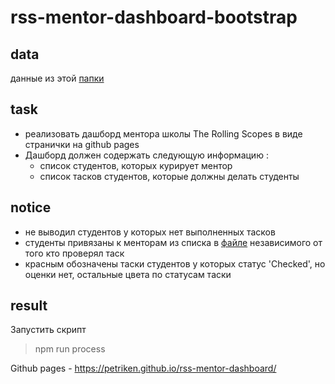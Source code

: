 
# rss-mentor-dashboard-bootstrap

## data
данные из этой [папки](https://drive.google.com/drive/folders/1ULj8KjnNNCgUdGunQ1TY00dNbCsqAsHW)

## task
  * реализовать дашборд ментора школы The Rolling Scopes в виде странички на github pages
  * Дашборд должен содержать следующую информацию :
    * список студентов, которых курирует ментор
    * список тасков студентов, которые должны делать студенты

## notice
  * не выводил студентов у которых нет выполненных тасков
  * студенты привязаны к менторам из списка в [файле](https://docs.google.com/spreadsheets/d/1-HYzpnEYpIsv5qSSuSZCgKf5-mYnG0T3Xt864Hhdnew/edit#gid=546989257) независимого от того кто проверял таск
  * красным обозначены таски студентов у которых статус 'Checked', но оценки нет, остальные цвета по статусам таски

  
## result
Запустить скрипт

> npm run process

Github pages - https://petriken.github.io/rss-mentor-dashboard/